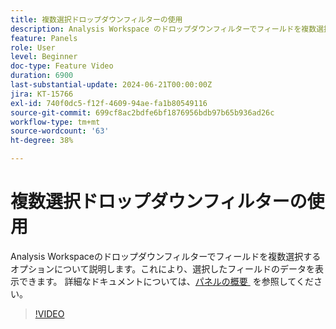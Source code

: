 ```yaml
---
title: 複数選択ドロップダウンフィルターの使用
description: Analysis Workspace のドロップダウンフィルターでフィールドを複数選択するオプションについて説明します。これにより、選択したフィールドのデータを表示できます。
feature: Panels
role: User
level: Beginner
doc-type: Feature Video
duration: 6900
last-substantial-update: 2024-06-21T00:00:00Z
jira: KT-15766
exl-id: 740f0dc5-f12f-4609-94ae-fa1b80549116
source-git-commit: 699cf8ac2bdfe6bf1876956bdb97b65b936ad26c
workflow-type: tm+mt
source-wordcount: '63'
ht-degree: 38%

---
```


# 複数選択ドロップダウンフィルターの使用

Analysis Workspaceのドロップダウンフィルターでフィールドを複数選択するオプションについて説明します。これにより、選択したフィールドのデータを表示できます。 詳細なドキュメントについては、[&#x200B; パネルの概要 &#x200B;](https://experienceleague.adobe.com/ja/docs/analytics/analyze/analysis-workspace/panels/panels#static-drop-down-segments) を参照してください。

>[!VIDEO](https://video.tv.adobe.com/v/3439927/?learn=on&captions=jpn)
